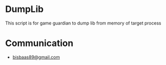 # DumpLib
This script is for game guardian to dump lib from memory of target process

# Communication
 * bisbaas89@gmail.com
